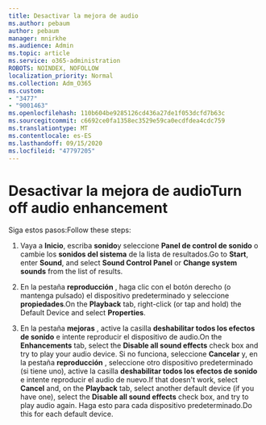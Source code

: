 ```yaml
---
title: Desactivar la mejora de audio
ms.author: pebaum
author: pebaum
manager: mnirkhe
ms.audience: Admin
ms.topic: article
ms.service: o365-administration
ROBOTS: NOINDEX, NOFOLLOW
localization_priority: Normal
ms.collection: Adm_O365
ms.custom:
- "3477"
- "9001463"
ms.openlocfilehash: 110b604be9285126cd436a27de1f053dcfd7b63c
ms.sourcegitcommit: c6692ce0fa1358ec3529e59ca0ecdfdea4cdc759
ms.translationtype: MT
ms.contentlocale: es-ES
ms.lasthandoff: 09/15/2020
ms.locfileid: "47797205"
---
```

# <a name="turn-off-audio-enhancement"></a><span data-ttu-id="441ce-102">Desactivar la mejora de audio</span><span class="sxs-lookup"><span data-stu-id="441ce-102">Turn off audio enhancement</span></span>

<span data-ttu-id="441ce-103">Siga estos pasos:</span><span class="sxs-lookup"><span data-stu-id="441ce-103">Follow these steps:</span></span>

1. <span data-ttu-id="441ce-104">Vaya a **Inicio**, escriba **sonido**y seleccione **Panel de control de sonido** o cambie los **sonidos del sistema** de la lista de resultados.</span><span class="sxs-lookup"><span data-stu-id="441ce-104">Go to **Start**, enter **Sound**, and select **Sound Control Panel** or **Change system sounds** from the list of results.</span></span>

2. <span data-ttu-id="441ce-105">En la pestaña **reproducción** , haga clic con el botón derecho (o mantenga pulsado) el dispositivo predeterminado y seleccione **propiedades**.</span><span class="sxs-lookup"><span data-stu-id="441ce-105">On the **Playback** tab, right-click (or tap and hold) the Default Device and select **Properties**.</span></span>

3. <span data-ttu-id="441ce-106">En la pestaña **mejoras** , active la casilla **deshabilitar todos los efectos de sonido** e intente reproducir el dispositivo de audio.</span><span class="sxs-lookup"><span data-stu-id="441ce-106">On the **Enhancements** tab, select the **Disable all sound effects** check box and try to play your audio device.</span></span> <span data-ttu-id="441ce-107">Si no funciona, seleccione **Cancelar** y, en la pestaña **reproducción** , seleccione otro dispositivo predeterminado (si tiene uno), active la casilla **deshabilitar todos los efectos de sonido** e intente reproducir el audio de nuevo.</span><span class="sxs-lookup"><span data-stu-id="441ce-107">If that doesn't work, select **Cancel** and, on the **Playback** tab, select another default device (if you have one), select the **Disable all sound effects** check box, and try to play audio again.</span></span> <span data-ttu-id="441ce-108">Haga esto para cada dispositivo predeterminado.</span><span class="sxs-lookup"><span data-stu-id="441ce-108">Do this for each default device.</span></span>
